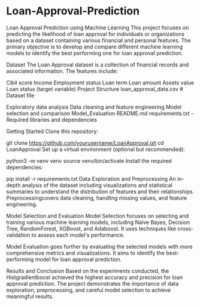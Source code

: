# Loan-Approval-Prediction
Loan Approval Prediction using Machine Learning
This project focuses on predicting the likelihood of loan approval for individuals or organizations based on a dataset containing various financial and personal features. The primary objective is to develop and compare different machine learning models to identify the best performing one for loan approval prediction.

Dataset
The Loan Approval dataset is a collection of financial records and associated information. The features include:

Cibil score
Income
Employment status
Loan term
Loan amount
Assets value
Loan status (target variable)
Project Structure
loan_approval_data.csv # Dataset file

Exploratory data analysis Data cleaning and feature engineering Model selection and comparison Model_Evaluation README.md
requirements.txt - Required libraries and dependencies

Getting Started
Clone this repository:

git clone https://github.com/yourusername/LoanApproval.git
cd LoanApproval
Set up a virtual environment (optional but recommended):

python3 -m venv venv
source venv/bin/activate
Install the required dependencies:

pip install -r requirements.txt
Data Exploration and Preprocessing
An in-depth analysis of the dataset including visualizations and statistical summaries to understand the distribution of features and their relationships. Preprocessingcovers data cleaning, handling missing values, and feature engineering.

Model Selection and Evaluation
Model Selection focuses on selecting and training various machine learning models, including Naive Bayes, Decision Tree, RandomForest, XGBoost, and Adaboost. It uses techniques like cross-validation to assess each model's performance.

Model Evaluation goes further by evaluating the selected models with more comprehensive metrics and visualizations. It aims to identify the best-performing model for loan approval prediction.

Results and Conclusion
Based on the experiments conducted, the Histgradientboost achieved the highest accuracy and precision for loan approval prediction. The project demonstrates the importance of data exploration, preprocessing, and careful model selection to achieve meaningful results.
